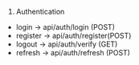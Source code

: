 
1. Authentication
 - login -> api/auth/login (POST)
 - register -> api/auth/register(POST)
 - logout -> api/auth/verify (GET)
 - refresh -> api/auth/refresh (POST)

 